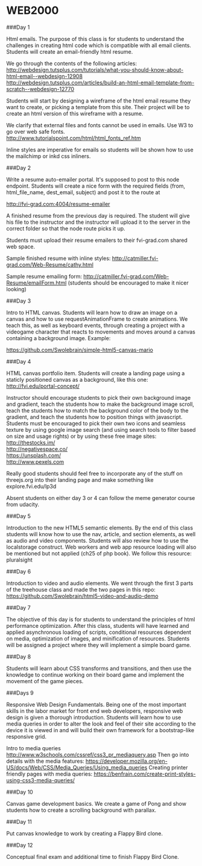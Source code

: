 # WEB2000

###Day 1

Html emails. The purpose of this class is for students to understand the challenges in creating html code which is compatible with all email clients. Students will create an email-friendly html resume.  

We go through the contents of the following articles:  
http://webdesign.tutsplus.com/tutorials/what-you-should-know-about-html-email--webdesign-12908  
http://webdesign.tutsplus.com/articles/build-an-html-email-template-from-scratch--webdesign-12770  

Students will start by designing a wireframe of the html email resume they want to create, or picking a template from this site. Their project will be to create an html version of this wireframe with a resume.  

We clarify that external files and fonts cannot be used in emails. Use W3 to go over web safe fonts.   http://www.tutorialspoint.com/html/html_fonts_ref.htm

Inline styles are imperative for emails so students will be shown how to use the mailchimp or inkd css inliners.  

###Day 2

Write a resume auto-emailer portal. It's supposed to post to this node endpoint. Students will create a nice form with the required fields (from, html_file_name, dest_email, subject) and post it to the route at  

http://fvi-grad.com:4004/resume-emailer  

A finished resume from the previous day is required. The student will give his file to the instructor and the instructor will upload it to the server in the correct folder so that the node route picks it up.  

Students must upload their resume emailers to their fvi-grad.com shared web space.  

Sample finished resume with inline styles: http://catmiller.fvi-grad.com/Web-Resume/cathy.html  

Sample resume emailing form: http://catmiller.fvi-grad.com/Web-Resume/emailForm.html (students should be encouraged to make it nicer looking)  

###Day 3

Intro to HTML canvas. Students will learn how to draw an image on a canvas and how to use requestAnimationFrame to create animations. We teach this, as well as keyboard events, through creating a project with a videogame character that reacts to movements and moves around a canvas containing a background image. Example:   

https://github.com/Swolebrain/simple-html5-canvas-mario

###Day 4

HTML canvas portfolio item. Students will create a landing page using a staticly positioned canvas as a background, like this one: http://fvi.edu/portal-concept/

Instructor should encourage students to pick their own background image and gradient, teach the students how to make the background image scroll, teach the students how to match the background color of the body to the gradient, and teach the students how to position things with javascript. Students must be encouraged to pick their own two icons and seamless texture by using google image search (and using search tools to filter based on size and usage rights) or by using these free image sites:  
http://thestocks.im/  
http://negativespace.co/  
https://unsplash.com/  
http://www.pexels.com  

Really good students should feel free to incorporate any of the stuff on threejs.org into their landing page and make something like explore.fvi.edu/lp3d  

Absent students on either day 3 or 4 can follow the meme generator course from udacity.  

###Day 5  

Introduction to the new HTML5 semantic elements. By the end of this class students will know how to use the nav, article, and section elements, as well as audio and video components. Students will also review how to use the localstorage construct. Web workers and web app resource loading will also be mentioned but not applied (ch25 of php book). We follow this resource: pluralsight  

###Day 6  

Introduction to video and audio elements. We went through the first 3 parts of the treehouse class and made the two pages in this repo: https://github.com/Swolebrain/html5-video-and-audio-demo

###Day 7  

The objective of this day is for students to understand the principles of html performance optimization. After this class, students will have learned and applied asynchronous loading of scripts, conditional resources dependent on media, optimization of images, and minification of resources. Students will be assigned a project where they will implement a simple board game.

###Day 8  

Students will learn about CSS transforms and transitions, and then use the knowledge to continue working on their board game and implement the movement of the game pieces.

###Days 9  

Responsive Web Design Fundamentals. Being one of the most important skills in the labor market for front end web developers, responsive web design is given a thorough introduction. Students will learn how to use media queries in order to alter the look and feel of their site according to the device it is viewed in and will build their own framework for a bootstrap-like responsive grid.

Intro to media queries http://www.w3schools.com/cssref/css3_pr_mediaquery.asp
Then go into details with the media features: https://developer.mozilla.org/en-US/docs/Web/CSS/Media_Queries/Using_media_queries
Creating printer friendly pages with media queries: https://benfrain.com/create-print-styles-using-css3-media-queries/

###Day 10  

Canvas game development basics. We create a game of Pong and show students how to create a scrolling background with parallax.

###Day 11  

Put canvas knowledge to work by creating a Flappy Bird clone.

###Day 12  

Conceptual final exam and additional time to finish Flappy Bird Clone.
